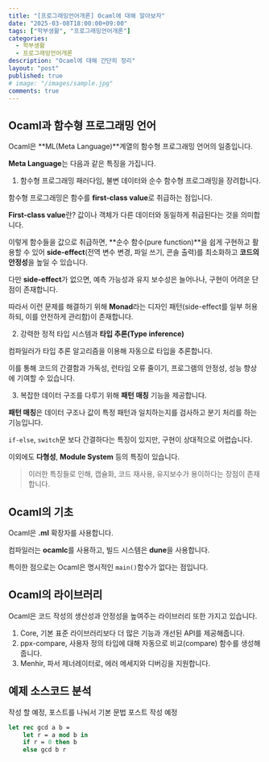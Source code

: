 ```yaml
---
title: "[프로그래밍언어개론] Ocaml에 대해 알아보자"
date: "2025-03-08T18:00:00+09:00"
tags: ["학부생활", "프로그래밍언어개론"]
categories: 
  - 학부생활
  - 프로그래밍언어개론
description: "Ocaml에 대해 간단히 정리"
layout: "post"
published: true
# image: "/images/sample.jpg"
comments: true
---
```


## Ocaml과 함수형 프로그래밍 언어
Ocaml은 **ML(Meta Language)**계열의 함수형 프로그래밍 언어의 일종입니다.

**Meta Language**는 다음과 같은 특징을 가집니다.

1. 함수형 프로그래밍 패러다임, 불변 데이터와 순수 함수형 프로그래밍을 장려합니다.

함수형 프로그래밍은 함수를 **first-class value**로 취급하는 점입니다.

**First-class value**란? 값이나 객체가 다른 데이터와 동일하게 취급된다는 것을 의미합니다.

이렇게 함수들을 값으로 취급하면, **순수 함수(pure function)**을 쉽게 구현하고 활용할 수 있어 **side-effect**(전역 변수 변경, 파일 쓰기, 콘솔 출력)를 최소화하고 **코드의 안정성**을 높일 수 있습니다.

다만 **side-effect**가 없으면, 예측 가능성과 유지 보수성은 늘어나나, 구현이 어려운 단점이 존재합니다. 

따라서 이런 문제를 해결하기 위해 **Monad**라는 디자인 패턴(side-effect를 일부 허용하되, 이를 안전하게 관리함)이 존재합니다.

2. 강력한 정적 타입 시스템과 **타입 추론(Type inference)**
 
컴파일러가 타입 추론 알고리즘을 이용해 자동으로 타입을 추론합니다.

이를 통해 코드의 간결함과 가독성, 런타임 오류 줄이기, 프로그램의 안정성, 성능 향상에 기여할 수 있습니다.

3. 복잡한 데이터 구조를 다루기 위해 **패턴 매칭** 기능을 제공합니다.

**패턴 매칭**은 데이터 구조나 값이 특정 패턴과 일치하는지를 검사하고 분기 처리를 하는 기능입니다.

`if-else`, `switch`문 보다 간결하다는 특징이 있지만, 구현이 상대적으로 어렵습니다.

이외에도 **다형성**, **Module System** 등의 특징이 있습니다.

> 이러한 특징들로 인해, 캡슐화, 코드 재사용, 유지보수가 용이하다는 장점이 존재합니다.

## Ocaml의 기초
Ocaml은 **.ml** 확장자를 사용합니다.

컴파일러는 **ocamlc**를 사용하고, 빌드 시스템은 **dune**을 사용합니다.

특이한 점으로는 Ocaml은 명시적인 `main()`함수가 없다는 점입니다.

## Ocaml의 라이브러리
Ocaml은 코드 작성의 생산성과 안정성을 높여주는 라이브러리 또한 가지고 있습니다.

1. Core, 기본 표준 라이브러리보다 더 많은 기능과 개선된 API를 제공해줍니다.
2. ppx-compare, 사용자 정의 타입에 대해 자동으로 비교(compare) 함수를 생성해줍니다.
3. Menhir, 파서 제너레이터로, 에러 메세지와 디버깅을 지원합니다.

## 예제 소스코드 분석
작성 할 예정, 포스트를 나눠서 기본 문법 포스트 작성 예정


```ocaml
let rec gcd a b =
    let r = a mod b in
    if r = 0 then b
    else gcd b r
```
